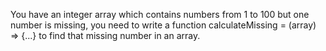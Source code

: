 You have an integer array which contains numbers from 1 to 100 but one number is missing, you need to write a function calculateMissing = (array) => {...} to find that missing number in an array.